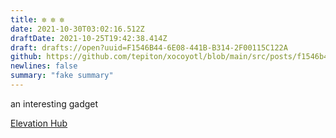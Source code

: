 ```yaml
---
title: ✼ ✼ ✼
date: 2021-10-30T03:02:16.512Z
draftDate: 2021-10-25T19:42:38.414Z
draft: drafts://open?uuid=F1546B44-6E08-441B-B314-2F00115C122A
github: https://github.com/tepiton/xocoyotl/blob/main/src/posts/f1546b44-6e08-441b-b314-2f00115c122a.md
newlines: false
summary: "fake summary"
---
```

an interesting gadget

[Elevation Hub](https://www.elevationlab.com/products/elevationhub)
